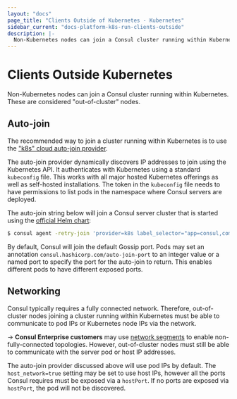 ```yaml
---
layout: "docs"
page_title: "Clients Outside of Kubernetes - Kubernetes"
sidebar_current: "docs-platform-k8s-run-clients-outside"
description: |-
  Non-Kubernetes nodes can join a Consul cluster running within Kubernetes. These are considered "out-of-cluster" nodes.
---
```


# Clients Outside Kubernetes

Non-Kubernetes nodes can join a Consul cluster running within Kubernetes.
These are considered "out-of-cluster" nodes.

## Auto-join

The recommended way to join a cluster running within Kubernetes is to
use the ["k8s" cloud auto-join provider](/docs/agent/cloud-auto-join.html#kubernetes-k8s-).

The auto-join provider dynamically discovers IP addresses to join using
the Kubernetes API. It authenticates with Kubernetes using a standard
`kubeconfig` file. This works with all major hosted Kubernetes offerings
as well as self-hosted installations. The token in the `kubeconfig` file
needs to have permissions to list pods in the namespace where Consul servers
are deployed.

The auto-join string below will join a Consul server cluster that is
started using the [official Helm chart](/docs/platform/k8s/helm.html):

```sh
$ consul agent -retry-join 'provider=k8s label_selector="app=consul,component=server"'
```

By default, Consul will join the default Gossip port. Pods may set an
annotation `consul.hashicorp.com/auto-join-port` to an integer value or
a named port to specify the port for the auto-join to return. This enables
different pods to have different exposed ports.

## Networking

Consul typically requires a fully connected network. Therefore, out-of-cluster
nodes joining a cluster running within Kubernetes must be able to communicate
to pod IPs or Kubernetes node IPs via the network.

-> **Consul Enterprise customers** may use
[network segments](/docs/enterprise/network-segments/index.html) to
enable non-fully-connected topologies. However, out-of-cluster nodes must still
be able to communicate with the server pod or host IP addresses.

The auto-join provider discussed above will use pod IPs by default. The
`host_network=true` setting may be set to use host IPs, however all the ports
Consul requires must be exposed via a `hostPort`. If no ports are exposed via
`hostPort`, the pod will not be discovered.
